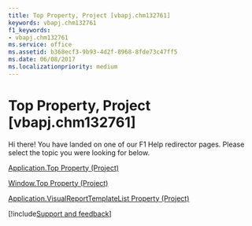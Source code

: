 ```yaml
---
title: Top Property, Project [vbapj.chm132761]
keywords: vbapj.chm132761
f1_keywords:
- vbapj.chm132761
ms.service: office
ms.assetid: b368ecf3-9b93-4d2f-8968-8fde73c47ff5
ms.date: 06/08/2017
ms.localizationpriority: medium
---
```



# Top Property, Project [vbapj.chm132761]

Hi there! You have landed on one of our F1 Help redirector pages. Please select the topic you were looking for below.

[Application.Top Property (Project)](https://msdn.microsoft.com/library/c6c34d81-5378-2e47-9849-31edf050b4b0%28Office.15%29.aspx)

[Window.Top Property (Project)](https://msdn.microsoft.com/library/60aca1d3-5ca5-093f-7828-39974300257f%28Office.15%29.aspx)

[Application.VisualReportTemplateList Property (Project)](https://msdn.microsoft.com/library/b756c00f-7f76-9697-711e-400762cc48c3%28Office.15%29.aspx)

[!include[Support and feedback](~/includes/feedback-boilerplate.md)]